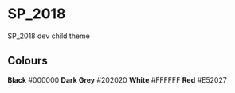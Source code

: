 # SP_2018
SP_2018 dev child theme


## Colours

**Black** 	    #000000
**Dark Grey** 	#202020
**White**		    #FFFFFF
**Red** 		    #E52027
